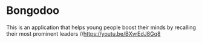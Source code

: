 # Bongodoo
This is an application that helps young people boost their minds by recalling their most prominent leaders
//https://youtu.be/BXvrEdJ8Gq8
